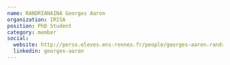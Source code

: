```yaml
---
name: RANDRIANAINA Georges Aaron
organization: IRISA
position: PhD Student
category: member 
social:
  website: http://perso.eleves.ens-rennes.fr/people/georges-aaron.randrianaina/
  linkedin: georges-aaron
---
```

